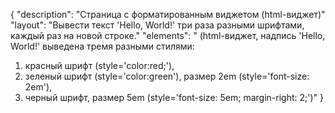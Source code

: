 {
"description": "Страница с форматированным виджетом (html-виджет)"
"layout": "Вывести текст 'Hello, World!' три раза разными шрифтами, каждый раз на новой строке."
"elements": "
(html-виджет, надпись 'Hello, World!' выведена тремя разными стилями:
1. красный шрифт (style='color:red;'), 
2. зеленый шрифт (style='color:green'), размер 2em (style='font-size: 2em'),
3. черный шрифт, размер 5em (style='font-size: 5em; margin-right: 2;')"
}